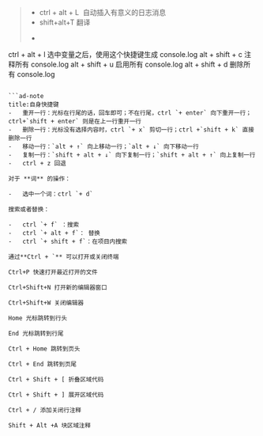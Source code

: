 > - ctrl + alt + L   自动插入有意义的日志消息
>- shift+alt+T  翻译
>- ```text
ctrl + alt + l 选中变量之后，使用这个快捷键生成 console.log
alt + shift + c 注释所有 console.log
alt + shift + u 启用所有 console.log
alt + shift + d 删除所有 console.log
```

```ad-note
title:自身快捷键
-   重开一行：光标在行尾的话，回车即可；不在行尾，ctrl `+ enter` 向下重开一行；ctrl+`shift + enter` 则是在上一行重开一行
-   删除一行：光标没有选择内容时，ctrl `+ x` 剪切一行；ctrl +`shift + k` 直接删除一行
-   移动一行：`alt + ↑` 向上移动一行；`alt + ↓` 向下移动一行
-   复制一行：`shift + alt + ↓` 向下复制一行；`shift + alt + ↑` 向上复制一行
-   ctrl + z 回退

对于 **词** 的操作：

-   选中一个词：ctrl `+ d`

搜索或者替换：

-   ctrl `+ f` ：搜索
-   ctrl `+ alt + f`： 替换
-   ctrl `+ shift + f`：在项目内搜索

通过**Ctrl + `** 可以打开或关闭终端

Ctrl+P 快速打开最近打开的文件

Ctrl+Shift+N 打开新的编辑器窗口

Ctrl+Shift+W 关闭编辑器

Home 光标跳转到行头

End 光标跳转到行尾

Ctrl + Home 跳转到页头

Ctrl + End 跳转到页尾

Ctrl + Shift + [ 折叠区域代码

Ctrl + Shift + ] 展开区域代码

Ctrl + / 添加关闭行注释

Shift + Alt +A 块区域注释
```